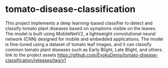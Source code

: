 # tomato-disease-classification
This project implements a deep learning-based classifier to detect and classify tomato plant diseases based on symptoms visible on the leaves. The model is built using MobileNetV2, a lightweight convolutional neural network (CNN) designed for mobile and embedded applications. The model is fine-tuned using a dataset of tomato leaf images, and it can classify common tomato plant diseases such as Early Blight, Late Blight, and others.
link to the project assets https://github.com/EyokuDenis/tomato-disease-classification/releases/tag/v1
